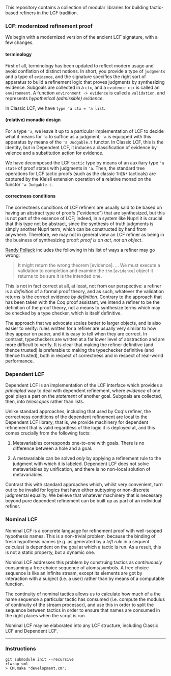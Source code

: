 This repository contains a collection of modular libraries for building
tactic-based refiners in the LCF tradition.

### LCF: modernized refinement proof

We begin with a modernized version of the ancient LCF signature, with a few
changes.

#### terminology

First of all, terminology has been updated to reflect modern usage and avoid
conflation of distinct notions. In short, you provide a type of `judgments` and
a type of `evidence`, and the signature specifies the right sort of apparatus
to build a refinement logic that proves judgments by synthesizing evidence.
Subgoals are collected in a `ctx`, and a `evidence ctx` is called an
`environment`. A function `environment -> evidence` is called a `validation`,
and represents *hypothetical (admissible) evidence*.

In Classic LCF, we have `type 'a ctx = 'a list`.

#### (relative) monadic design

For a type `'a`, we leave it up to a particular implementation of LCF to decide
what it means for `'a` to suffice as a judgment; `'a` is equipped with this
apparatus by means of the `'a Judgable.t` functor. In Classic LCF, this is the
identity, but in Dependent LCF, it induces a classification of evidence by
valence and a substitution action for evidence.

We have decomposed the LCF `tactic` type by means of an auxiliary type `'a
state` of proof states with judgments in `'a`. Then, the standard tree
operations for LCF tactic proofs (such as the classic `THEN*` tacticals) are
captured by the Kleisli extension operation of a relative monad on the functor
`'a Judgable.t`.

#### correctness conditions

The correctness conditions of LCF refiners are usually said to be based on
having an abstract type of proofs ("evidence") that are synthesized, but this
is not part of the essence of LCF; indeed, in a system like Nuprl it is crucial
that this type not be abstract, since the synthesis of truth judgments is
simply another Nuprl term, which can be constructed by hand from anywhere.
Therefore, we may not in general view an LCF refiner as being in the business
of synthesizing proof: *proof is an act, not an object*.

[Randy Pollack](http://citeseer.ist.psu.edu/viewdoc/summary?doi=10.1.1.29.9573)
includes the following in his list of ways a refiner may go wrong:

> It might return the wrong theorem [evidence]. ... We must execute a
> validation to completion and examine the `thm` [`evidence`] object it returns
> to be sure it is the intended one.

This is not in fact correct at all, at least, not from our perspective: a
refiner is a *definition* of a formal proof theory, and as such, whatever the
validation returns is the correct evidence *by definition*. Contrary to the
approach that has been taken with the Coq proof assistant, we intend a refiner
to be the definition of the proof theory, not a means to synthesize terms which
may be checked by a type checker, which is itself definitive.

The approach that we advocate scales better to larger objects, and is also
easier to verify: rules written for a refiner are usually very similar to how
they appear on paper, and it is easy to tell when they are correct. In
contrast, typecheckers are written at a far lower level of abstraction and are
more difficult to verify. It is clear that making the refiner definitive (and
thence trusted) is preferable to making the typechecker definitive (and thence
trusted), both in respect of correctness and in respect of real-world performance.


### Dependent LCF

Dependent LCF is an implementation of the LCF interface which provides a
*principled* way to deal with dependent refinement, where *evidence* of one
goal plays a part on the *statement* of another goal. Subgoals are collected,
then, into *telescopes* rather than lists.

Unlike standard approaches, including that used by Coq's refiner, the
correctness conditions of the dependent refinement are local to the Dependent
LCF library; that is, we provide machinery for dependent refinement that is
valid regardless of the logic it is deployed at, and this comes crucially from
the following facts:

1. Metavariables corresponds one-to-one with goals. There is no difference
   between a hole and a goal.

2. A metavariable can be solved *only* by applying a refinement rule to the
   judgment with which it is labeled. Dependent LCF does not solve
   metavariables by unification, and there is no non-local solution of
   metavariables.

Contrast this with standard approaches which, whilst very convenient, turn out
to be invalid for logics that have either subtyping or non-discrete judgmental
equality. We believe that whatever machinery that is necessary beyond pure
dependent refinement can be built up as part of an individual refiner.

### Nominal LCF

Nominal LCF is a concrete language for refinement proof with well-scoped
hypothesis names. This is a non-trivial problem, because the binding of fresh
hypothesis names (e.g. as generated by a *left rule* in a sequent calculus) is
dependent on the goal at which a tactic is run. As a result, this is not a
static property, but a dynamic one.

Nominal LCF addresses this problem by construing tactics as *continuously*
consuming a free choice sequence of atoms/symbols. A free choice sequence is
like an infinite stream, except its elements are got by interaction with a
subject (i.e. a user) rather than by means of a computable function.

The continuity of nominal tactics allows us to calculate how much of a the name
sequence a particular tactic has consumed (i.e. compute the modulus of
continuity of the stream processor), and use this in order to split the
sequence between tactics in order to ensure that names are consumed in the
right places when the script is run.

Nominal LCF may be elaborated into any LCF structure, including Classic LCF and
Dependent LCF.

-----------------------------------------------------------------------------------

### Instructions

```
git submodule init --recursive
rlwrap sml
> CM.make "development.cm";
```
